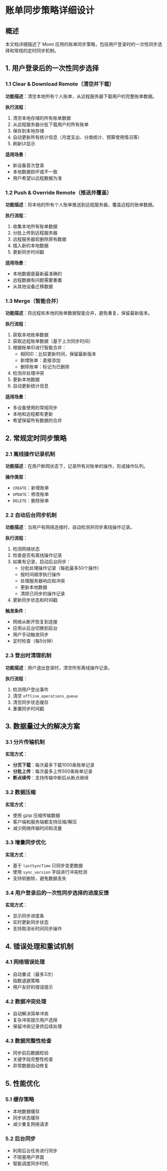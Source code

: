 # 账单同步策略详细设计

## 概述

本文档详细描述了 Momi 应用的账单同步策略，包括用户登录时的一次性同步选择和常规的定时同步机制。

## 1. 用户登录后的一次性同步选择

### 1.1 Clear & Download Remote（清空并下载）

**功能描述**：清空本地所有个人账单，从远程服务器下载用户的完整账单数据。

**执行流程**：

1. 清空本地存储的所有账单数据
2. 从远程服务器分批下载用户的所有账单
3. 保存到本地存储
4. 自动更新所有统计信息（月度支出、分类统计、预算使用情况等）
5. 刷新UI显示

**适用场景**：

- 新设备首次登录
- 本地数据损坏或不一致
- 用户希望以远程数据为准

### 1.2 Push & Override Remote（推送并覆盖）

**功能描述**：将本地的所有个人账单推送到远程服务器，覆盖远程的账单数据。

**执行流程**：

1. 收集本地所有账单数据
2. 分批上传到远程服务器
3. 远程服务器软删除原有数据
4. 插入新的本地数据
5. 更新同步时间戳

**适用场景**：

- 本地数据是最新最准确的
- 远程数据有问题需要重置
- 从其他设备迁移数据

### 1.3 Merge（智能合并）

**功能描述**：将远程和本地的账单数据智能合并，避免重复，保留最新版本。

**执行流程**：

1. 获取本地账单数据
2. 获取远程账单数据（基于上次同步时间）
3. 根据账单ID进行智能合并：
   - 相同ID：比较更新时间，保留最新版本
   - 新增账单：直接添加
   - 删除账单：标记为已删除
4. 检测并处理冲突
5. 更新本地数据
6. 自动更新统计信息

**适用场景**：

- 多设备使用的常规同步
- 本地和远程都有更新
- 希望保留所有数据的合并

## 2. 常规定时同步策略

### 2.1 离线操作记录机制

**功能描述**：在用户断网状态下，记录所有对账单的操作，形成操作队列。

**操作类型**：

- `CREATE`：新增账单
- `UPDATE`：修改账单
- `DELETE`：删除账单

### 2.2 自动后台同步机制

**功能描述**：当用户有网络连接时，自动检测并同步离线操作记录。

**执行流程**：

1. 检测网络状态
2. 检查是否有离线操作记录
3. 如果有记录，启动后台同步：
   - 分批处理操作记录（每批最多50个操作）
   - 按时间顺序执行操作
   - 处理服务器响应和冲突
   - 更新本地数据
   - 清除已同步的操作记录
4. 更新同步状态和时间戳

**触发条件**：

- 网络从断开恢复到连接
- 应用从后台切换到前台
- 用户手动触发同步
- 定时检查（每5分钟）

### 2.3 登出时清理机制

**功能描述**：用户退出登录时，清空所有离线操作记录。

**执行流程**：

1. 检测用户登出事件
2. 清空 `offline_operations_queue`
3. 清空同步状态缓存
4. 重置同步时间戳

## 3. 数据量过大的解决方案

### 3.1 分片传输机制

**实现方式**：

- **分页下载**：每次最多下载1000条账单记录
- **分批上传**：每次最多上传500条账单记录
- **断点续传**：支持传输中断后从断点继续

### 3.2 数据压缩

**实现方式**：

- 使用 gzip 压缩传输数据
- 客户端和服务端都支持压缩/解压
- 减少网络传输时间和流量

### 3.3 增量同步优化

**实现方式**：

- 基于 `lastSyncTime` 只同步变更数据
- 使用 `sync_version` 字段进行冲突检测
- 支持软删除，避免数据丢失

### 3.4 用户登录后的一次性同步选择的进度反馈

**实现方式**：

- 显示同步进度条
- 实时更新同步状态
- 支持取消长时间同步操作

## 4. 错误处理和重试机制

### 4.1 网络错误处理

- 自动重试（最多3次）
- 指数退避策略
- 用户友好的错误提示

### 4.2 数据冲突处理

- 自动解决简单冲突
- 复杂冲突提示用户选择
- 保留冲突记录供后续处理

### 4.3 数据完整性检查

- 同步前后数据校验
- 关键字段完整性检查
- 异常数据自动修复

## 5. 性能优化

### 5.1 缓存策略

- 本地数据缓存
- 同步状态缓存
- 减少重复网络请求

### 5.2 后台同步

- 利用后台任务进行同步
- 不阻塞用户界面
- 智能调度同步时机
